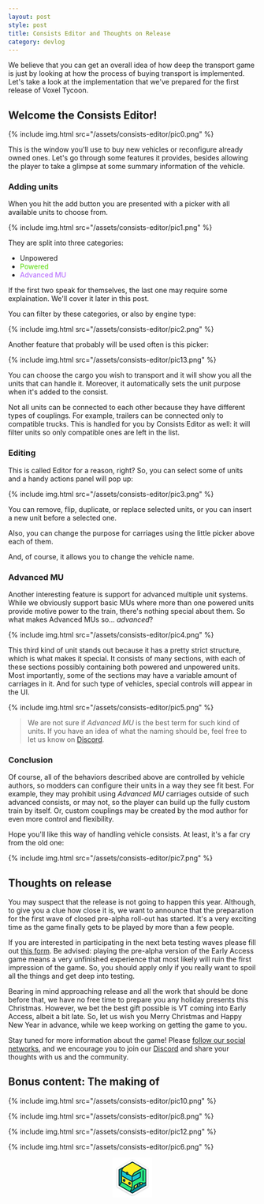 ```yaml
---
layout: post
style: post
title: Consists Editor and Thoughts on Release
category: devlog
---
```


We believe that you can get an overall idea of how deep the transport game is just by looking at how the process of buying transport is implemented. Let's take a look at the implementation that we've prepared for the first release of Voxel Tycoon.

## Welcome the Consists Editor!

{% include img.html src="/assets/consists-editor/pic0.png" %}

This is the window you'll use to buy new vehicles or reconfigure already owned ones. Let's go through some features it provides, besides allowing the player to take a glimpse at some summary information of the vehicle.

### Adding units

When you hit the add button you are presented with a picker with all available units to choose from.

{% include img.html src="/assets/consists-editor/pic1.png" %}

They are split into three categories:

* Unpowered
* <span style="color: #52d900">Powered</span>
* <span style="color: #af5fff">Advanced MU</span>

If the first two speak for themselves, the last one may require some explaination. We'll cover it later in this post.

You can filter by these categories, or also by engine type:

{% include img.html src="/assets/consists-editor/pic2.png" %}

Another feature that probably will be used often is this picker:

{% include img.html src="/assets/consists-editor/pic13.png" %}

You can choose the cargo you wish to transport and it will show you all the units that can handle it. Moreover, it automatically sets the unit purpose when it's added to the consist.

Not all units can be connected to each other because they have different types of couplings. For example, trailers can be connected only to compatible trucks. This is handled for you by Consists Editor as well: it will filter units so only compatible ones are left in the list.

### Editing

This is called Editor for a reason, right? So, you can select some of units and a handy actions panel will pop up:

{% include img.html src="/assets/consists-editor/pic3.png" %}

You can remove, flip, duplicate, or replace selected units, or you can insert a new unit before a selected one.

Also, you can change the purpose for carriages using the little picker above each of them.

And, of course, it allows you to change the vehicle name.

### Advanced MU

Another interesting feature is support for advanced multiple unit systems. While we obviously support basic MUs where more than one powered units provide motive power to the train, there's nothing special about them. So what makes Advanced MUs so... *advanced*?

{% include img.html src="/assets/consists-editor/pic4.png" %}

This third kind of unit stands out because it has a pretty strict structure, which is what makes it special. It consists of many sections, with each of these sections possibly containing both powered and unpowered units. Most importantly, some of the sections may have a variable amount of carriages in it. And for such type of vehicles, special controls will appear in the UI.

{% include img.html src="/assets/consists-editor/pic5.png" %}

> We are not sure if *Advanced MU* is the best term for such kind of units. If you have an idea of what the naming should be, feel free to let us know on [Discord](http://discord.gg/64KPWd5).

### Conclusion

Of course, all of the behaviors described above are controlled by vehicle authors, so modders can configure their units in a way they see fit best. For example, they may prohibit using *Advanced MU* carriages outside of such advanced consists, or may not, so the player can build up the fully custom train by itself. Or, custom couplings may be created by the mod author for even more control and flexibility.

Hope you'll like this way of handling vehicle consists. At least, it's a far cry from the old one:

{% include img.html src="/assets/consists-editor/pic7.png" %}

## Thoughts on release

You may suspect that the release is not going to happen this year. Although, to give you a clue how close it is, we want to announce that the preparation for the first wave of closed pre-alpha roll-out has started. It's a very exciting time as the game finally gets to be played by more than a few people.

If you are interested in participating in the next beta testing waves please fill out [this form](https://goo.gl/forms/kuKwtznETxmAbZMG3). Be advised: playing the pre-alpha version of the Early Access game means a very unfinished experience that most likely will ruin the first impression of the game. So, you should apply only if you really want to spoil all the things and get deep into testing.

Bearing in mind approaching release and all the work that should be done before that, we have no free time to prepare you any holiday presents this Christmas. However, we bet the best gift possible is VT coming into Early Access, albeit a bit late. So, let us wish you Merry Christmas and Happy New Year in advance, while we keep working on getting the game to you.

Stay tuned for more information about the game! Please [follow our social networks](/contacts), and we encourage you to join our [Discord](http://discord.gg/64KPWd5) and share your thoughts with us and the community.

## Bonus content: The making of

{% include img.html src="/assets/consists-editor/pic10.png" %}

{% include img.html src="/assets/consists-editor/pic8.png" %}

{% include img.html src="/assets/consists-editor/pic12.png" %}

{% include img.html src="/assets/consists-editor/pic6.png" %}

<div style="text-align: center">
    <img style="width: 80px;" src="/assets/outlined-33-shadow.png"/>
</div>
